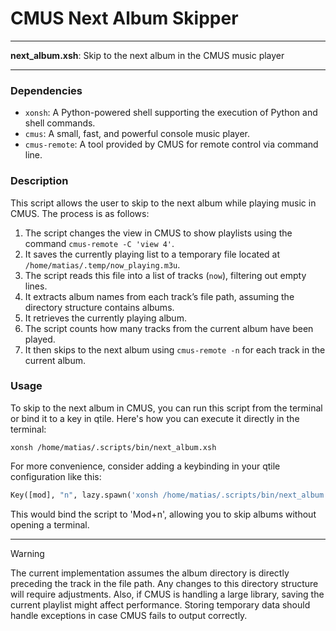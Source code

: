 # CMUS Next Album Skipper

---

**next_album.xsh**: Skip to the next album in the CMUS music player

---

### Dependencies

- `xonsh`: A Python-powered shell supporting the execution of Python and shell commands.
- `cmus`: A small, fast, and powerful console music player.
- `cmus-remote`: A tool provided by CMUS for remote control via command line.

### Description

This script allows the user to skip to the next album while playing music in CMUS. The process is as follows:

1. The script changes the view in CMUS to show playlists using the command `cmus-remote -C 'view 4'`.
2. It saves the currently playing list to a temporary file located at `/home/matias/.temp/now_playing.m3u`.
3. The script reads this file into a list of tracks (`now`), filtering out empty lines.
4. It extracts album names from each track’s file path, assuming the directory structure contains albums.
5. It retrieves the currently playing album.
6. The script counts how many tracks from the current album have been played.
7. It then skips to the next album using `cmus-remote -n` for each track in the current album.

### Usage

To skip to the next album in CMUS, you can run this script from the terminal or bind it to a key in qtile. Here's how you can execute it directly in the terminal:

```shell
xonsh /home/matias/.scripts/bin/next_album.xsh
```

For more convenience, consider adding a keybinding in your qtile configuration like this:

```python
Key([mod], "n", lazy.spawn('xonsh /home/matias/.scripts/bin/next_album.xsh')),
```

This would bind the script to 'Mod+n', allowing you to skip albums without opening a terminal.

---

> [!WARNING] 
> The current implementation assumes the album directory is directly preceding the track in the file path. Any changes to this directory structure will require adjustments. Also, if CMUS is handling a large library, saving the current playlist might affect performance. Storing temporary data should handle exceptions in case CMUS fails to output correctly.
